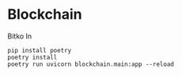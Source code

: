 # Blockchain
Bitko In

```
pip install poetry
poetry install
poetry run uvicorn blockchain.main:app --reload
```
